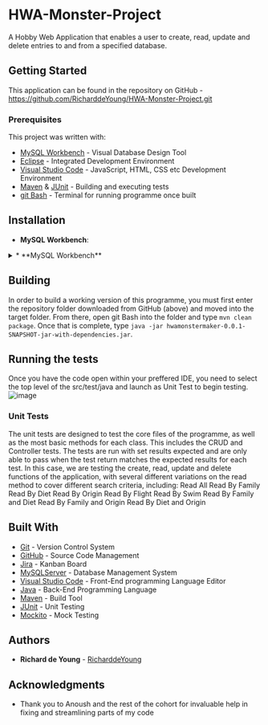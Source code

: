 # HWA-Monster-Project

A Hobby Web Application that enables a user to create, read, update and delete entries to and from a specified database.

## Getting Started

This application can be found in the repository on GitHub - https://github.com/RicharddeYoung/HWA-Monster-Project.git

### Prerequisites

This project was written with:

* [MySQL Workbench](https://dev.mysql.com/downloads/workbench/) - Visual Database Design Tool
* [Eclipse](https://eclipse.org/downloads/) - Integrated Development Environment
* [Visual Studio Code](https://code.visualstudio.com/download) - JavaScript, HTML, CSS etc Development Environment
* [Maven](https://maven.apache.org/) & [JUnit](https://juit.org/) - Building and executing tests
* [git Bash](https://git-scm.com/) - Terminal for running programme once built


## Installation

* **MySQL Workbench**:
<details>
  <summary>* **MySQL Workbench**</summary>
  1. [Download the installer](https://dev.mysql.com/downloads/windows/installer/8.0.html/).
  2. Run the installer.
  3. You should see a pop-up asking to allow the installer to run and make changes to your system. Accept this pop-up.
  4. Once the installer is running, a screen should appear asking you to hoose a **Setup Type**; choose **Custom** and click **Next**.
  ![image](https://user-images.githubusercontent.com/103578351/172066238-31fe3a71-73c4-4379-90e7-a5b8e2266822.png)
  5. The following software will need to be selected and installed:
    * The newest **MySQL Server** from **MySQL Servers**.
    * The newest **MySQL Workbench** from **Applications**.
    * The newest **Samples and Examples** from **Documentation**.
  ![image](https://user-images.githubusercontent.com/103578351/172066475-c2f200a0-3686-4cd0-ba63-7a4f8d37c926.png)
  6. Once selected, click **Next**.
  7. You should now me on the **Download** page; click **Execute**. It should take a few moments for it all to be downloaded to your machine.
  8. Once the downloads are complete, click **Next**.
  9. Once on the **Installation** page, click **Execute**. The installation should finish after a few minutes.
  10. Once complete, click **Next**.
  11. Once on the **Product Configuration** page, click **Next**.
  12. Once on the **Type and Networking** page, click **Next**.
  13. Once on the **Authentication Method** page, click **Next**.
  14. Once on the **Accounts and Roles** page, enter a password for the _root_ (admin) account into the two password fields. (Use something easy to remember, because if you forget the password you will need to reinstall MySQL) Then, click **Next**.
  ![image](https://user-images.githubusercontent.com/103578351/172067126-57e16355-9d06-407b-97f6-f5bdb6cb3336.png)
  15. You should now be on the **Windows Service** page. Click **Next**.
  16. Once on the **Apply Configuration** page, click **Execute**.
  17. Once complete, click **Finish**.
  18. You should now be on the **Product Configuration** page. Click **Next**.
  19. This should take you to the **Connect To Server** page, where you should enter the password and click **Check**.
  ![image](https://user-images.githubusercontent.com/103578351/172067247-aaaca218-71c0-4ec9-b488-26b112111e7b.png)
  20. If configuration is successful, click **Next**.
  21. Once on the **Apply Configuration** page, click **Execute**.
  22. Once complete, click **Finish**.
  23. You should have been returned to the **Product Configuration** page, so click **Next** again.
  24. You should now be on the **Installation Complete** page. Click **Finish** and this will open MySQL Workbench.
  25. To set up the environment variable, search in the Start Menu for 'env' and click the option to _edit system environment variables_.
  ![image](https://user-images.githubusercontent.com/103578351/172067433-095fab9d-a4cd-4dd1-a0ec-eec6ce6e3424.png)
    You should see the following window:
  ![image](https://user-images.githubusercontent.com/103578351/172067500-fb11b261-f93c-4e6f-94dd-91b8828e4666.png)
    Click _Environment varibles_. This should open another window:
  ![image](https://user-images.githubusercontent.com/103578351/172067535-f7da2aab-7d73-4929-9f38-93faa7ce1aac.png)
  26. In the bottom _System Variables_ panel of this window, click _New_, then in the window which opens, replicate the following setup:
  ![image](https://user-images.githubusercontent.com/103578351/172067593-b684eee5-f0cb-4838-960f-56b33e51d715.png)
    Click _OK_, then scroll in the bottom panel until you find the _Path_ variable. Select it and click _Edit_, then _New_ and add %MYSQL_HOME%\bin
  ![image](https://user-images.githubusercontent.com/103578351/172067663-64094648-ee35-4f2c-9be6-21ee7e6c2f77.png)
    Click _OK_ recursively until all system windows are closed.
</details>





## Building

In order to build a working version of this programme, you must first enter the repository folder downloaded from GitHub (above) and moved into the target folder. From there, open git Bash into the folder and type `mvn clean package`. Once that is complete, type `java -jar hwamonstermaker-0.0.1-SNAPSHOT-jar-with-dependencies.jar`.


## Running the tests

Once you have the code open within your preffered IDE, you need to select the top level of the src/test/java and launch as Unit Test to begin testing.
![image](https://user-images.githubusercontent.com/103578351/172025693-d46b387b-881d-4b6d-8625-75b86923e45b.png)



### Unit Tests 

The unit tests are designed to test the core files of the programme, as well as the most basic methods for each class. This includes the CRUD and Controller tests. The tests are run with set results expected and are only able to pass when the test return matches the expected results for each test.
In this case, we are testing the create, read, update and delete functions of the application, with several different variations on the read method to cover different search criteria, including:  Read All
                      Read By Family
                      Read By Diet
                      Read By Origin
                      Read By Flight
                      Read By Swim
                      Read By Family and Diet
                      Read By Family and Origin
                      Read By Diet and Origin


## Built With

* [Git](https://git-scm.com/) - Version Control System
* [GitHub](https://github.com/) - Source Code Management
* [Jira](https://start.atlassian.com/) - Kanban Board
* [MySQLServer](https://dev.mysql.com/) - Database Management System
* [Visual Studio Code](https://code.visualstudio.com/download/) - Front-End programming Language Editor
* [Java](https://java.com/) - Back-End Programming Language
* [Maven](https://maven.apache.org/) - Build Tool
* [JUnit](https://junit.org/) - Unit Testing
* [Mockito](https://site.mockito.org/) - Mock Testing


## Authors

* **Richard de Young** - [RicharddeYoung](https://github.com/RicharddeYoung)


## Acknowledgments

* Thank you to Anoush and the rest of the cohort for invaluable help in fixing and streamlining parts of my code
